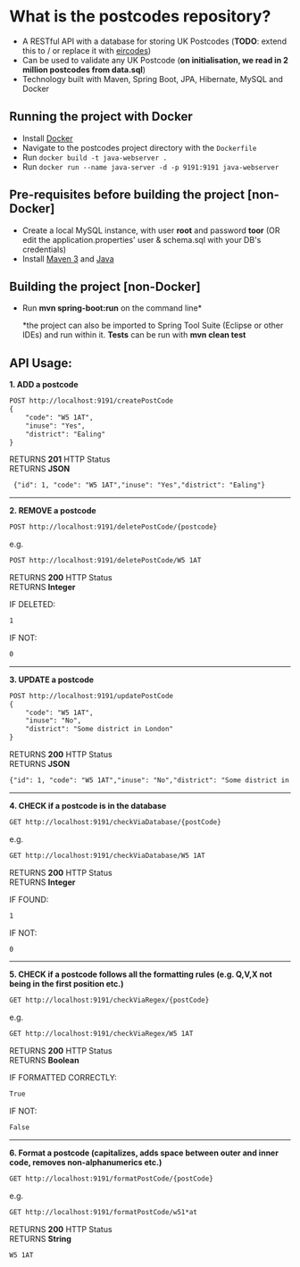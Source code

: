 # What is the postcodes repository?

- A RESTful API with a database for storing UK Postcodes (**TODO**: extend this to / or replace it with [eircodes](https://www.eircode.ie/))
- Can be used to validate any UK Postcode (**on initialisation, we read in 2 million postcodes from data.sql**)
- Technology built with Maven, Spring Boot, JPA, Hibernate, MySQL and Docker

## Running the project with Docker

- Install [Docker](https://docs.docker.com/)
- Navigate to the postcodes project directory with the `Dockerfile` 
- Run `docker build -t java-webserver .`
- Run `docker run --name java-server -d -p 9191:9191 java-webserver`

## Pre-requisites before building the project [non-Docker]

- Create a local MySQL instance, with user **root** and password **toor** (OR edit the application.properties' user & schema.sql with your DB's credentials)
- Install [Maven 3](https://maven.apache.org/index.html) and [Java](https://www.oracle.com/java/technologies/downloads/)

## Building the project [non-Docker]

- Run **mvn spring-boot:run** on the command line*

  *the project can also be imported to Spring Tool Suite (Eclipse or other IDEs) and run within it. **Tests** can be run with **mvn clean test**

## **API Usage:** 

**1. ADD a postcode**
```html
POST http://localhost:9191/createPostCode
{
    "code": "W5 1AT",
    "inuse": "Yes",
    "district": "Ealing"
}
```
RETURNS **201** HTTP Status<br/>
RETURNS **JSON**
```html
 {"id": 1, "code": "W5 1AT","inuse": "Yes","district": "Ealing"}
```

---

**2. REMOVE a postcode**

```html
POST http://localhost:9191/deletePostCode/{postcode}
```
e.g. 
```html
POST http://localhost:9191/deletePostCode/W5 1AT
```
RETURNS **200** HTTP Status<br/>
RETURNS **Integer**<br/>

IF DELETED:
```html
1
```
IF NOT:
```html
0
```

---

**3. UPDATE a postcode**
```html
POST http://localhost:9191/updatePostCode
{
    "code": "W5 1AT",
    "inuse": "No",
    "district": "Some district in London"
}
```
RETURNS **200** HTTP Status<br/>
RETURNS **JSON**
```html
{"id": 1, "code": "W5 1AT","inuse": "No","district": "Some district in London"}
```

---

**4. CHECK if a postcode is in the database**

```html
GET http://localhost:9191/checkViaDatabase/{postCode}
```
e.g. 
```html
GET http://localhost:9191/checkViaDatabase/W5 1AT
```

RETURNS **200** HTTP Status<br/>
RETURNS **Integer**<br/>

IF FOUND:
```html
1
```
IF NOT:
```html
0
```

---

**5. CHECK if a postcode follows all the formatting rules (e.g. Q,V,X not being in the first position etc.)** 

```html
GET http://localhost:9191/checkViaRegex/{postCode}
```
e.g. 
```html
GET http://localhost:9191/checkViaRegex/W5 1AT
```
RETURNS **200** HTTP Status<br/>
RETURNS **Boolean**<br/>

IF FORMATTED CORRECTLY:
```html
True
```
IF NOT:
```html
False
```

---


**6. Format a postcode (capitalizes, adds space between outer and inner code, removes non-alphanumerics etc.)**


```html
GET http://localhost:9191/formatPostCode/{postCode}
```
e.g. 
```html
GET http://localhost:9191/formatPostCode/w51*at
```
RETURNS **200** HTTP Status<br/>
RETURNS **String**<br/>
```html
W5 1AT
```
